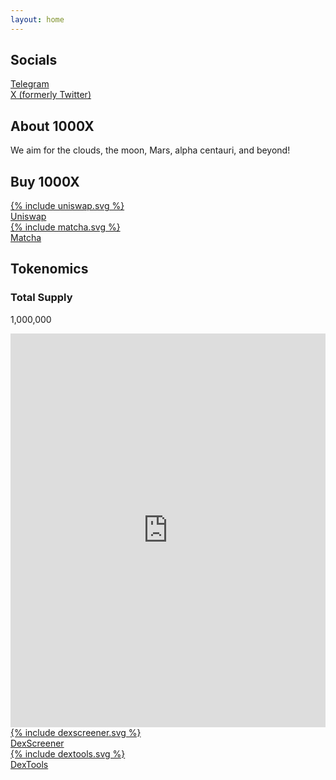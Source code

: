 ```yaml
---
layout: home
---
```

<section id="socials" class="section">
  <h2>Socials</h2>
  <div class="socials-grid">
    <a href="https://t.me/Just1000X" target="_blank" rel="noopener noreferrer" class="social-button">
      <div class="social-icon">
        <i class="fab fa-telegram-plane"></i>
      </div>
      <span>Telegram</span>
    </a>
    <a href="https://x.com/1000XClanker" target="_blank" rel="noopener noreferrer" class="social-button">
      <div class="social-icon twitter-icon">
        <i class="fa-brands fa-x-twitter"></i>
        <i class="fab fa-twitter"></i>
      </div>
      <span>X (formerly Twitter)</span>
    </a>
  </div>
</section>

<section id="about" class="section">
  <h2>About 1000X</h2>
  <p>We aim for the clouds, the moon, Mars, alpha centauri, and beyond!</p>
</section>
<section id="buy" class="section">
  <h2>Buy 1000X</h2>
  <div class="exchange-grid">
    <a href="https://app.uniswap.org/explore/tokens/base/0x397af86a35288f7a219febaab34f9b947d4d772d" target="_blank" rel="noopener noreferrer" class="exchange-button">
      <div class="exchange-icon">
        {% include uniswap.svg %}
      </div>
      <span>Uniswap</span>
    </a>
    <a href="https://matcha.xyz/tokens/base/0x397af86a35288f7a219febaab34f9b947d4d772d" target="_blank" rel="noopener noreferrer" class="exchange-button">
      <div class="exchange-icon">
        {% include matcha.svg %}
      </div>
      <span>Matcha</span>
    </a>
  </div>
</section>

<section id="tokenomics" class="section">
  <h2>Tokenomics</h2>
  <div class="tokenomics-grid">
    <div class="stat-box supply-animation">
      <h3>Total Supply</h3>
      <p class="supply-text">1,000,000</p>
    </div>
  </div>
</section>


<section id="charts" class="section">
  <style>#dexscreener-embed{position:relative;width:100%;padding-bottom:125%;}@media(min-width:1400px){#dexscreener-embed{padding-bottom:65%;}}#dexscreener-embed iframe{position:absolute;width:100%;height:100%;top:0;left:0;border:0;}</style><div id="dexscreener-embed"><iframe src="https://dexscreener.com/base/0x903B8Cb16a36b7d9B81a18A564C2b470e889E5B2?embed=1&theme=dark&trades=0&info=0"></iframe></div>
  <div class="exchange-grid">
    <a href="https://dexscreener.com/base/0x903B8Cb16a36b7d9B81a18A564C2b470e889E5B2" target="_blank" rel="noopener noreferrer" class="exchange-button">
      <div class="exchange-icon">
        {% include dexscreener.svg %}
      </div>
      <span>DexScreener</span>
    </a>
    <a href="https://www.dextools.io/app/en/base/pair-explorer/0x903b8cb16a36b7d9b81a18a564c2b470e889e5b2" target="_blank" rel="noopener noreferrer" class="exchange-button">
      <div class="exchange-icon">
        {% include dextools.svg %}
      </div>
      <span>DexTools</span>
    </a>
  </div>
</section>



